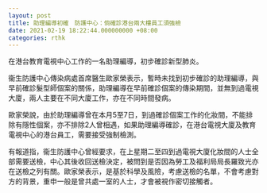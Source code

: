 ```yaml
---
layout: post
title: 助理編導初確　防護中心：倘確診港台兩大樓員工須強檢
date: 2021-02-19 18:22:44.000000000 +08:00
categories: rthk
---
```


在港台教育電視中心工作的一名助理編導，初步確診新型肺炎。

衞生防護中心傳染病處首席醫生歐家榮表示，暫時未找到初步確診的助理編導，與早前確診髮型師個案的關係，助理編導在早前確診個案的傳染期間，並無到過電視大廈，兩人主要在不同大廈工作，亦在不同時間發病。

歐家榮說，由於助理編導曾在本月5至7日，到過確診個案工作的化妝間，不能排除有隱性個案，亦不排除2人曾相遇，如果助理編導確診，在港台電視大廈及教育電視中心的港台員工，需要接受強制檢測。

有報道指，衞生防護中心曾經要求，在上星期二至四到過電視大廈化妝間的人士全部需要送檢，中心其後收回送檢決定，被問到是否因為勞工及福利局局長羅致光亦在送檢之列有關。歐家榮表示，是基於科學及風險，考慮送檢的名單，不會考慮對方的背景，重申一般是曾共處一室的人士，才會被視作密切接觸者。
